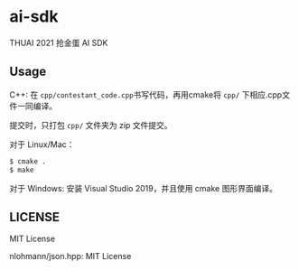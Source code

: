 # ai-sdk

THUAI 2021 抢金蛋 AI SDK

## Usage

C++: 在 `cpp/contestant_code.cpp`书写代码，再用cmake将 `cpp/` 下相应.cpp文件一同编译。

提交时，只打包 `cpp/` 文件夹为 zip 文件提交。

对于 Linux/Mac：
```bash
$ cmake .
$ make
```

对于 Windows: 安装 Visual Studio 2019，并且使用 cmake 图形界面编译。

## LICENSE

MIT License

nlohmann/json.hpp: MIT License
